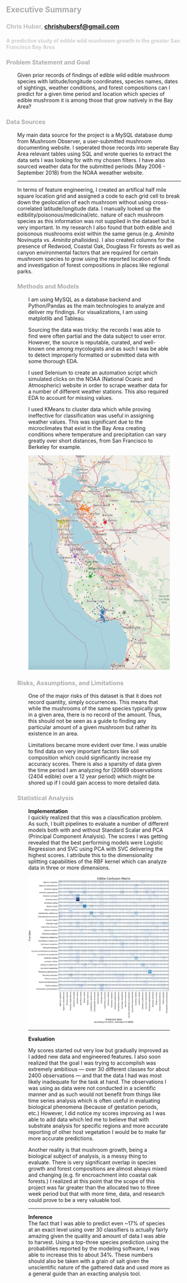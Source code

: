 ## <span style="color:#AAA">Executive Summary</span>
### <span style="color:#BBB">Chris Huber, chrishubersf@gmail.com</span>
#### <span style="color:#CCC">A predictive study of edible wild mushroom growth in the greater San Francisco Bay Area</span>

### <span style="color:#AAA">Problem Statement and Goal</span>
<div style="margin-left: 30px; margin-right: 30px;">
<p>Given prior records of findings of edible wild edible mushroom species with latitude/longitude coordinates, species names, dates of sightings, weather conditions, and forest compositions can I predict for a given time period and location which species of edible mushroom it is among those that grow natively in the Bay Area?</p>
</div>

### <span style="color:#AAA">Data Sources</span>
<div style="margin-left: 30px; margin-right: 30px;">
<p>
My main data source for the project is a MySQL database dump from Mushroom Observer, a user-submitted mushroom documenting website. I seperated those records into seperate Bay Area relevant tables using SQL and wrote queries to extract the data sets I was looking for with my chosen filters. I have also sourced weather data for the submitted periods (May 2006 - September 2018) from the NOAA weeather website. 
</p>

<hr/>

<p>
In terms of feature engineering, I created an artifical half mile square location grid and assigned a code to each grid cell to break down the geolocation of each mushroom without using cross-correlated latitude/longitude data. I manually looked up the edibility/poisonous/medicinal/etc. nature of each mushroom species as this information was not supplied in the dataset but is very important. In my research I also found that both edible and poisonous mushrooms exist within the same genus (e.g. <i>Aminita</i> Novinupta vs. <i>Aminita</i> phalloides). I also created columns for the presence of Redwood, Coastal Oak, Douglass Fir forests as well as canyon environmental factors that are required for certain mushroom species to grow using the reported location of finds and investigation of forest compositions in places like regional parks.
</p>

### <span style="color:#AAA">Methods and Models</span>
<div style="margin-left: 30px; margin-right: 30px;">
<p>I am using MySQL as a database backend and Python/Pandas as the main technologies to analyze and deliver my findings. For visualizations, I am using matplotlib and Tableau.</p>
<p>Sourcing the data was tricky: the records I was able to find were often partial and the data subject to user error. However, the source is reputable, curated, and well-known one among mycologists and as such I was be able to detect improperly formatted or submitted data with some thorough EDA.</p>
<p>I used Selenium to create an automation script which simulated clicks on the NOAA (National Ocanic and Atmospheric) website in order to scrape weather data for a number of different weather stations. This also required EDA to account for missing values.</p>
<p>I used KMeans to cluster data which while proving ineffective for classification was useful in assigning weather values. This was significant due to the microclimates that exist in the Bay Area creating conditions where temperature and precipitation can vary greatly over short distances, from San Francisco to Berkeley for example.
<p><img src="./images/mush_cluster_map.png">
</div>


### <span style="color:#AAA">Risks, Assumptions, and Limitations</span>
<div style="margin-left: 30px; margin-right: 30px;">
<p>One of the major risks of this dataset is that it does not record quantity, simply occurrences. This means that while the mushrooms of the same species typically grow in a given area, there is no record of the amount. Thus, this should not be seen as a guide to finding any particular amount of a given mushroom but rather its existence in an area.</p>
<p>Limitations became more evident over time. I was unable to find data on very important factors like soil composition which could significantly increase my accuracy scores. There is also a sparsity of data given the time period I am analyzing for (20689 observations (2404 edible) over a 12 year period) which might be shored up if I could gain access to more detailed data.</p>
</div>

### <span style="color:#AAA">Statistical Analysis</span>
<div style="margin-left: 30px; margin-right: 30px;">
<p><b>Implementation</b><br/>
I quickly realized that this was a classification problem. As such, I built pipelines to evaluate a number of different models both with and without Standard Scalar and PCA (Principal Component Analysis). The scores I was getting revealed that the best performing models were Logistic Regression and SVC using PCA with SVC delivering the highest scores. I attribute this to the dimensionality splitting capabilities of the RBF kernel which can analyze data in three or more dimensions.
</p>
<p>
<img src="./images/log_reg_cm.png">
</p>

<hr/>

<p><b>Evaluation</b><br/>
<p>
My scores started out very low but gradually improved as I added new data and engineered features. I also soon realized that the goal I was trying to accomplish was extremely ambitious &mdash; over 30 different classes for about 2400 observations &mdash; and that the data I had was most likely inadequate for the task at hand. The observations I was using as data were not conducted in a scientific manner and as such would not benefit from things like time series analysis which is often useful in evaluating biological phenomena (because of gestation periods, etc.) However, I did notice my scores improving as I was able to add data which led me to believe that with substrate analysis for specific regions and more accurate reporting of other host vegetation I would be to make far more accurate predictions.
</p>
<p>
Another reality is that mushroom growth, being a biological subject of analysis, is a messy thing to evaluate. There is very significant overlap in species growth and forest compositions are almost always mixed and changing (e.g. fir encroachment into coastal oak forests.) I realized at this point that the scope of this project was far greater than the allocated two to three week period but that with more time, data, and research could prove to be a very valuable tool.
</p>

<hr/>

<p><b>Inference</b><br/>
The fact that I was able to predict even ~17% of species at an exact level using over 30 classifiers is actually fairly amazing given the quality and amount of data I was able to harvest. Using a top-three species prediction using the probabilities reported by the modeling software, I was able to increase this to about 34%. These numbers should also be taken with a grain of salt given the unscientific nature of the gathered data and used more as a general guide than an exacting analysis tool.
</p>
</div>
